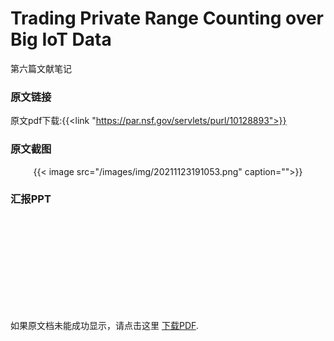 # Trading Private Range Counting over Big IoT Data


第六篇文献笔记
<!--more-->

### 原文链接

原文pdf下载:{{<link "https://par.nsf.gov/servlets/purl/10128893">}}

### 原文截图


<center>{{< image src="/images/img/20211123191053.png" caption="">}}</center>


### 汇报PPT

<object data="https://jokerzhangimg.oss-cn-beijing.aliyuncs.com/pdf/2021123.pdf" type="application/pdf" width="100%" height= "700px">
    <embed src="https://jokerzhangimg.oss-cn-beijing.aliyuncs.com/pdf/2021123.pdf">
        <p>如果原文档未能成功显示，请点击这里 <a href="https://jokerzhangimg.oss-cn-beijing.aliyuncs.com/pdf/2021123.pdf">下载PDF</a>.</p>
    </embed>
</object>


